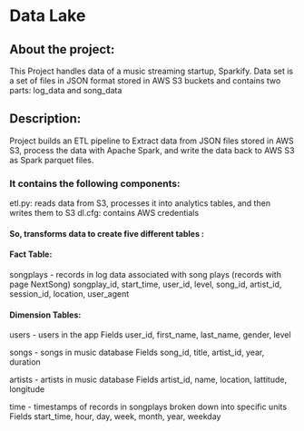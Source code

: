 # Data Lake

## About the project: 

This Project handles data of a music streaming startup, Sparkify. Data set is a set of files in JSON format stored in AWS S3 buckets and contains two parts: log_data and song_data

## Description: 

Project builds an ETL pipeline to Extract data from JSON files stored in AWS S3, process the data with Apache Spark, and write the data back to AWS S3 as Spark parquet files. 

### It contains the following components:

etl.py: reads data from S3, processes it into analytics tables, and then writes them to S3
dl.cfg: contains  AWS credentials

#### So, transforms data to create five different tables :

#### Fact Table:

songplays - records in log data associated with song plays (records with page NextSong)
            songplay_id, start_time, user_id, level, song_id, artist_id, session_id, location, user_agent
            
#### Dimension Tables:

users - users in the app Fields
        user_id, first_name, last_name, gender, level

songs - songs in music database Fields
        song_id, title, artist_id, year, duration

artists - artists in music database Fields
          artist_id, name, location, lattitude, longitude

time - timestamps of records in songplays broken down into specific units Fields
       start_time, hour, day, week, month, year, weekday
